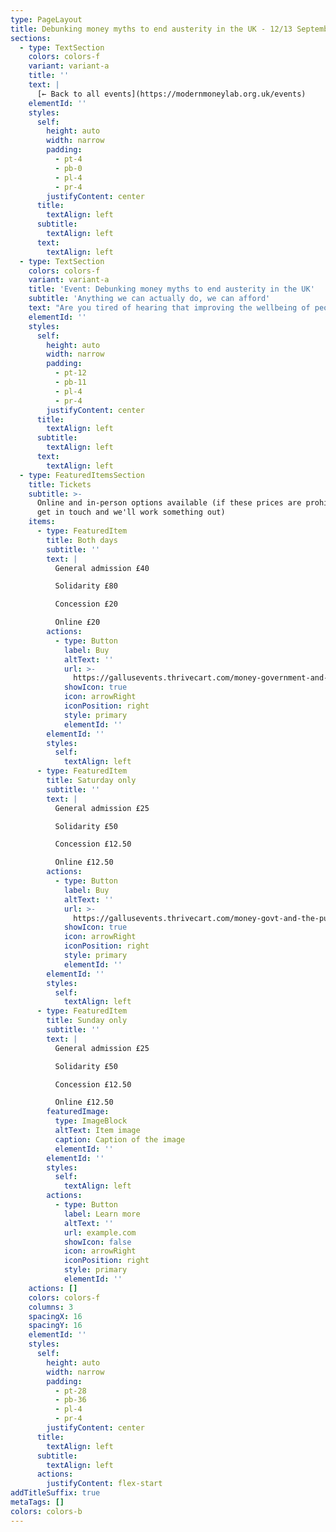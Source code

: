 ```yaml
---
type: PageLayout
title: Debunking money myths to end austerity in the UK - 12/13 September 2025
sections:
  - type: TextSection
    colors: colors-f
    variant: variant-a
    title: ''
    text: |
      [← Back to all events](https://modernmoneylab.org.uk/events)
    elementId: ''
    styles:
      self:
        height: auto
        width: narrow
        padding:
          - pt-4
          - pb-0
          - pl-4
          - pr-4
        justifyContent: center
      title:
        textAlign: left
      subtitle:
        textAlign: left
      text:
        textAlign: left
  - type: TextSection
    colors: colors-f
    variant: variant-a
    title: 'Event: Debunking money myths to end austerity in the UK'
    subtitle: 'Anything we can actually do, we can afford'
    text: "Are you tired of hearing that improving the wellbeing of people and the planet is unaffordable?\nDo you question the effectiveness of GDP growth to eradicate poverty, given that the rich seem to be the only ones that are better off lately?\nWould you like to understand better how we got into this situation, and how we might overcome it?\n\nThis conference will counter the common narrative that significant public interest investment is unaffordable or must be paid for by implementing austerity measures. Whether for healthcare, job guarantee, climate action or housing, you will come away with a true understanding of how our government spends money and what is possible.\n\n**Dates:** 12-13 September, 2025\n\n**Location:** The Station - Creative Youth Network, [Silver St](https://maps.app.goo.gl/cv2GJxm1oJjbU4op7), Bristol BS1 2AG\n\n###### Friday 12 September \n\nFrom 5pm:\_\n\n*   Introduction to the main conference: A conversation between Stephanie Kelton (author of The Deficit Myth) and Steven Hail (founder and director of Torrens University’s global Masters programme in the Economics of Sustainability).\n\n*   An eco-socialist transformation for the UK: what would it look like? Followed with a Q+A\_\n\n###### Saturday 13 September \n\nFrom 10am:\n\n*   The UK’s wellbeing economy: ensuring a decent standard of living for all within planetary boundaries. Followed with a Q+A\n\n*   A good job for everyone who wants one: ensuring full employment in the UK through a government job guarantee.\n\n*   Presentation and panel discussion.\n\n*   Tackling health inequality in the UK: enabling people to live healthier lives, and rebuilding an NHS and care system that works for everyone. Panel discussion (speakers to be confirmed).\n\n*   The UK’s housing affordability crisis: what can be done? Panel discussion (speakers to be confirmed).\n\n*   Changing the conversation: how do we take these ideas forward? Group discussions and closing plenary.\n\n"
    elementId: ''
    styles:
      self:
        height: auto
        width: narrow
        padding:
          - pt-12
          - pb-11
          - pl-4
          - pr-4
        justifyContent: center
      title:
        textAlign: left
      subtitle:
        textAlign: left
      text:
        textAlign: left
  - type: FeaturedItemsSection
    title: Tickets
    subtitle: >-
      Online and in-person options available (if these prices are prohibitive,
      get in touch and we'll work something out)
    items:
      - type: FeaturedItem
        title: Both days
        subtitle: ''
        text: |
          General admission £40

          Solidarity £80

          Concession £20

          Online £20
        actions:
          - type: Button
            label: Buy
            altText: ''
            url: >-
              https://gallusevents.thrivecart.com/money-government-and-the-public-interest/
            showIcon: true
            icon: arrowRight
            iconPosition: right
            style: primary
            elementId: ''
        elementId: ''
        styles:
          self:
            textAlign: left
      - type: FeaturedItem
        title: Saturday only
        subtitle: ''
        text: |
          General admission £25

          Solidarity £50

          Concession £12.50

          Online £12.50
        actions:
          - type: Button
            label: Buy
            altText: ''
            url: >-
              https://gallusevents.thrivecart.com/money-govt-and-the-public-interest-sol/
            showIcon: true
            icon: arrowRight
            iconPosition: right
            style: primary
            elementId: ''
        elementId: ''
        styles:
          self:
            textAlign: left
      - type: FeaturedItem
        title: Sunday only
        subtitle: ''
        text: |
          General admission £25

          Solidarity £50

          Concession £12.50

          Online £12.50
        featuredImage:
          type: ImageBlock
          altText: Item image
          caption: Caption of the image
          elementId: ''
        elementId: ''
        styles:
          self:
            textAlign: left
        actions:
          - type: Button
            label: Learn more
            altText: ''
            url: example.com
            showIcon: false
            icon: arrowRight
            iconPosition: right
            style: primary
            elementId: ''
    actions: []
    colors: colors-f
    columns: 3
    spacingX: 16
    spacingY: 16
    elementId: ''
    styles:
      self:
        height: auto
        width: narrow
        padding:
          - pt-28
          - pb-36
          - pl-4
          - pr-4
        justifyContent: center
      title:
        textAlign: left
      subtitle:
        textAlign: left
      actions:
        justifyContent: flex-start
addTitleSuffix: true
metaTags: []
colors: colors-b
---
```

